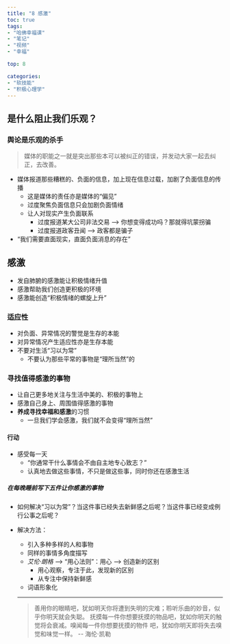 ```yaml
---
title: "8 感激"
toc: true
tags: 
- "哈佛幸福课" 
- "笔记" 
- "视频" 
- "幸福"

top: 8

categories:
- "软技能"
- "积极心理学"
---
```


## 是什么阻止我们乐观？

### 舆论是乐观的杀手

> 媒体的职能之一就是突出那些本可以被纠正的错误，并发动大家一起去纠正，去改善。



- 媒体报道那些糟糕的、负面的信息，加上现在信息过载，加剧了负面信息的传播
  - 这是媒体的责任亦是媒体的“偏见”
  - 过度聚焦负面信息只会加剧负面情绪
  - 让人对现实产生负面联系
    - 过度报道某大公司非法交易 --> 你想变得成功吗？那就得坑蒙拐骗
    - 过度报道政客丑闻 --> 政客都是骗子
- “我们需要直面现实，直面负面消息的存在”



## 感激

- 发自肺腑的感激能让积极情绪升值
- 感激帮助我们创造更积极的环境
- 感激能创造“积极情绪的螺旋上升”



### 适应性

- 对负面、异常情况的警觉是生存的本能
- 对异常情况产生适应性亦是生存本能
- 不要对生活“习以为常”
  - 不要认为那些平常的事物是“理所当然”的

### 寻找值得感激的事物

- 让自己更多地关注与生活中美的、积极的事物上
- 感激自己身上、周围值得感激的事物
- **养成寻找幸福和感激**的习惯
  - 一旦我们学会感激，我们就不会变得“理所当然”

#### 行动

- 感受每一天
  - “你通常干什么事情会不由自主地专心致志？”
  - 认真地去做这些事情，不只是做这些事，同时你还在感激生活

##### 在每晚睡前写下五件让你感激的事物

- 如何解决“习以为常”？当这件事已经失去新鲜感之后呢？当这件事已经变成例行公事之后呢？
- 解决方法：
  - 引入多种多样的人和事物
  - 同样的事情多角度描写
  - *艾伦·朗格* --> “用心法则”：用心 --> 创造新的区别
    - 用心观察，专注于此，发现新的区别
    - 从专注中保持新鲜感
  - 词语形象化
  
  -----
  > 善用你的眼睛吧，犹如明天你将遭到失明的灾难；聆听乐曲的妙音，似乎你明天就会失聪。
  > 抚摸每一件你想要抚摸的物品吧，犹如你明天的触觉将会衰减。嗅闻每一件你想要抚摸的物件
  > 吧，犹如你明天即将失去嗅觉和味觉一样。 -- 海伦·凯勒

















